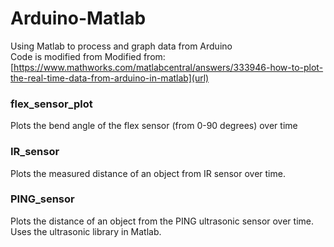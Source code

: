 # Arduino-Matlab
Using Matlab to process and graph data from Arduino\
Code is modified from Modified from: [https://www.mathworks.com/matlabcentral/answers/333946-how-to-plot-the-real-time-data-from-arduino-in-matlab](url)


### flex_sensor_plot
Plots the bend angle of the flex sensor (from 0-90 degrees) over time

### IR_sensor
Plots the measured distance of an object from IR sensor over time.

### PING_sensor
Plots the distance of an object from the PING ultrasonic sensor over time. Uses the ultrasonic library in Matlab.

